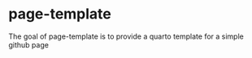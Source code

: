 # page-template

The goal of page-template is to provide a quarto template for a simple github page
